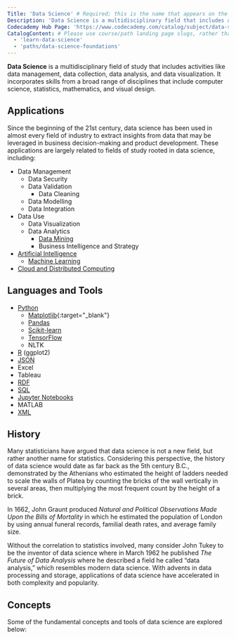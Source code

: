 ```yaml
---
Title: 'Data Science' # Required; this is the name that appears on the hub page for this language. Pay attention to capitalization and punctuation!
Description: 'Data Science is a multidisciplinary field that includes activities like data management, data collection, data analysis, and data visualization.' # Required; ideally under 150 characters and starts with the name of the topic (used in search engine results and content previews)
Codecademy Hub Page: 'https://www.codecademy.com/catalog/subject/data-science' # If codecademy.com doesn't have a hub page for this language, that's okay too. You can omit this field.
CatalogContent: # Please use course/path landing page slugs, rather than linking to individual content items. If listing multiple items, please put the most relevant one first
  - 'learn-data-science'
  - 'paths/data-science-foundations'
---
```


**Data Science** is a multidisciplinary field of study that includes activities like data management, data collection, data analysis, and data visualization. It incorporates skills from a broad range of disciplines that include computer science, statistics, mathematics, and visual design.

## Applications

Since the beginning of the 21st century, data science has been used in almost every field of industry to extract insights from data that may be leveraged in business decision-making and product development. These applications are largely related to fields of study rooted in data science, including:

- Data Management
  - Data Security
  - Data Validation
    - Data Cleaning
  - Data Modelling
  - Data Integration
- Data Use
  - Data Visualization
  - Data Analytics
    - [Data Mining](https://www.codecademy.com/resources/docs/data-science/data-mining)
    - Business Intelligence and Strategy
- [Artificial Intelligence](https://www.codecademy.com/resources/docs/ai)
  - [Machine Learning](https://www.codecademy.com/resources/docs/ai/machine-learning)
- [Cloud and Distributed Computing](https://www.codecademy.com/resources/docs/cloud-computing)

## Languages and Tools

- [Python](https://www.codecademy.com/resources/docs/python)
  - [Matplotlib](https://www.codecademy.com/resources/docs/matplotlib){:target="_blank"}
  - [Pandas](https://www.codecademy.com/resources/docs/pandas)
  - [Scikit-learn](https://www.codecademy.com/article/scikit-learn-tutorial)
  - [TensorFlow](https://www.codecademy.com/resources/docs/tensorflow)
  - NLTK
- [R](https://www.codecademy.com/resources/docs/r) (ggplot2)
- [JSON](https://www.codecademy.com/resources/docs/general/json)
- Excel
- Tableau
- [RDF](https://www.codecademy.com/resources/docs/general/semantic-technologies/rdf)
- [SQL](https://www.codecademy.com/resources/docs/sql)
- [Jupyter Notebooks](https://www.codecademy.com/resources/docs/data-science/jupyter-notebook)
- MATLAB
- [XML](https://www.codecademy.com/resources/docs/general/xml)

## History

Many statisticians have argued that data science is not a new field, but rather another name for statistics. Considering this perspective, the history of data science would date as far back as the 5th century B.C., demonstrated by the Athenians who estimated the height of ladders needed to scale the walls of Platea by counting the bricks of the wall vertically in several areas, then multiplying the most frequent count by the height of a brick.

In 1662, John Graunt produced _Natural and Political Observations Made Upon the Bills of Mortality_ in which he estimated the population of London by using annual funeral records, familial death rates, and average family size.

Without the correlation to statistics involved, many consider John Tukey to be the inventor of data science where in March 1962 he published _The Future of Data Analysis_ where he described a field he called “data analysis,” which resembles modern data science. With advents in data processing and storage, applications of data science have accelerated in both complexity and popularity.

## Concepts

Some of the fundamental concepts and tools of data science are explored below:
